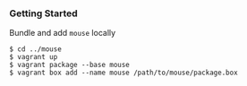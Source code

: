 ### Getting Started

Bundle and add `mouse` locally
```shell script
$ cd ../mouse
$ vagrant up
$ vagrant package --base mouse
$ vagrant box add --name mouse /path/to/mouse/package.box
```
